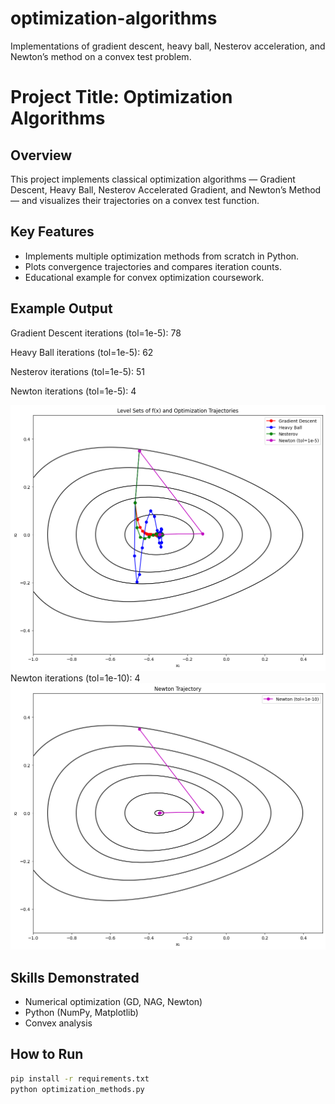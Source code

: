 # optimization-algorithms
Implementations of gradient descent, heavy ball, Nesterov acceleration, and Newton’s method on a convex test problem.

# Project Title: Optimization Algorithms

## Overview
This project implements classical optimization algorithms —
Gradient Descent, Heavy Ball, Nesterov Accelerated Gradient,
and Newton’s Method — and visualizes their trajectories on a convex test function.

## Key Features
- Implements multiple optimization methods from scratch in Python.
- Plots convergence trajectories and compares iteration counts.
- Educational example for convex optimization coursework.

## Example Output
Gradient Descent iterations (tol=1e-5): 78

Heavy Ball iterations (tol=1e-5): 62

Nesterov iterations (tol=1e-5): 51

Newton iterations (tol=1e-5): 4

![All Trajectories](images/optimization_trajectories.png)
Newton iterations (tol=1e-10): 4
![Newton Trajectory](images/optimization_newton_trajectory.png)

## Skills Demonstrated
- Numerical optimization (GD, NAG, Newton)
- Python (NumPy, Matplotlib)
- Convex analysis

## How to Run
```bash
pip install -r requirements.txt
python optimization_methods.py
